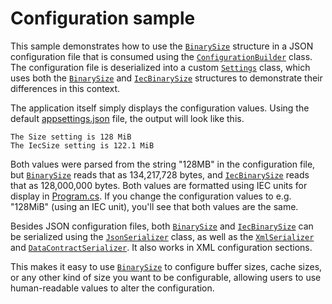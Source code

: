 # Configuration sample

This sample demonstrates how to use the [`BinarySize`][] structure in a JSON configuration file that is
consumed using the [`ConfigurationBuilder`][] class. The configuration file is deserialized into a
custom [`Settings`](Settings.cs) class, which uses both the [`BinarySize`][] and [`IecBinarySize`][]
structures to demonstrate their differences in this context.

The application itself simply displays the configuration values. Using the default
[appsettings.json](appsettings.json) file, the output will look like this.

```text
The Size setting is 128 MiB
The IecSize setting is 122.1 MiB
```

Both values were parsed from the string "128MB" in the configuration file, but [`BinarySize`][] reads
that as 134,217,728 bytes, and [`IecBinarySize`][] reads that as 128,000,000 bytes. Both values are
formatted using IEC units for display in [Program.cs](Program.cs). If you change the configuration
values to e.g. "128MiB" (using an IEC unit), you'll see that both values are the same.

Besides JSON configuration files, both [`BinarySize`][] and [`IecBinarySize`][] can be serialized using the
[`JsonSerializer`][] class, as well as the [`XmlSerializer`][] and [`DataContractSerializer`][]. It also works
in XML configuration sections.

This makes it easy to use [`BinarySize`][] to configure buffer sizes, cache sizes, or any other kind of
size you want to be configurable, allowing users to use human-readable values to alter the
configuration.

[`BinarySize`]: https://www.ookii.org/docs/binarysize-1.2/html/T_Ookii_BinarySize.htm
[`ConfigurationBuilder`]: https://learn.microsoft.com/dotnet/api/microsoft.extensions.configuration.configurationbuilder
[`DataContractSerializer`]: https://learn.microsoft.com/dotnet/api/system.runtime.serialization.datacontractserializer
[`IecBinarySize`]: https://www.ookii.org/docs/binarysize-1.2/html/T_Ookii_IecBinarySize.htm
[`JsonSerializer`]: https://learn.microsoft.com/dotnet/api/system.text.json.jsonserializer
[`XmlSerializer`]: https://learn.microsoft.com/dotnet/api/system.xml.serialization.xmlserializer
